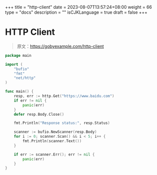 +++
title = "http-client"
date = 2023-08-07T13:57:24+08:00
weight = 66
type = "docs"
description = ""
isCJKLanguage = true
draft = false
+++

# HTTP Client

> 原文：https://gobyexample.com/http-client

```go
package main

import (
	"bufio"
	"fmt"
	"net/http"
)

func main() {
	resp, err := http.Get("https://www.baidu.com")
	if err != nil {
		panic(err)
	}
	defer resp.Body.Close()

	fmt.Println("Response status:", resp.Status)

	scanner := bufio.NewScanner(resp.Body)
	for i := 0; scanner.Scan() && i < 5; i++ {
		fmt.Println(scanner.Text())
	}

	if err := scanner.Err(); err != nil {
		panic(err)
	}
}

```

